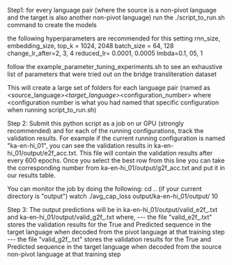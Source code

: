 Step1: for every language pair (where the source is a non-pivot language and the target is also another non-pivot language) run the ./script_to_run.sh command to create the models

the following hyperparameters are recommended for this setting
rnn_size, embedding_size, top_k = 1024, 2048 
batch_size = 64, 128
change_lr_after=2, 3, 4
reduced_lr= 0.0001, 0.0005 
lmbda=0.1, 05, 1

follow the example_parameter_tuning_experiments.sh to see an exhaustive list of parameters that were tried out on the bridge transliteration dataset

This will create a large set of folders for each language pair (named as <source_language>_<target_language>_<configuration_number> where <configuration number is what you had named that specific configuration when running script_to_run.sh)

Step 2: Submit this python script as a job on ur GPU (strongly recommended) and for each of the running configurations, track the validation results. For example if the current running configuration is named "ka-en-hi_01", you can see the validation results in ka-en-hi_01/output/e2f_acc.txt. This file will contain the validation results after every 600 epochs. Once you select the best row from this line you can take the corresponding number from ka-en-hi_01/output/g2f_acc.txt and put it in our results table.

You can monitor the job by doing the following:
	cd .. (if your current directory is "output")
	watch ./avg_cap_loss output/ka-en-hi_01/output/ 10

Step 3: The output predictions will be in ka-en-hi_01/output/valid_e2f_<step>.txt and ka-en-hi_01/output/valid_g2f_<step>.txt where,
	 --- the file "valid_e2f_<step>.txt" stores the validation results for the True and Predicted sequence in the target language when decoded from the pivot language at that training step
	 --- the file "valid_g2f_<step>.txt" stores the validation results for the True and Predicted sequence in the target language when decoded from the source non-pivot language at that training step

